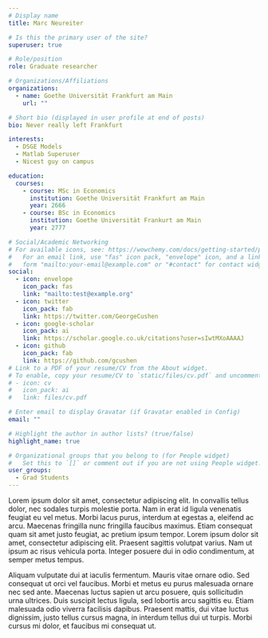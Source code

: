 ```yaml
---
# Display name
title: Marc Neureiter

# Is this the primary user of the site?
superuser: true

# Role/position
role: Graduate researcher

# Organizations/Affiliations
organizations:
  - name: Goethe Universität Frankfurt am Main
    url: ""

# Short bio (displayed in user profile at end of posts)
bio: Never really left Frankfurt

interests:
  - DSGE Models
  - Matlab Superuser
  - Nicest guy on campus

education:
  courses:
    - course: MSc in Economics
      institution: Goethe Universität Frankfurt am Main
      year: 2666
    - course: BSc in Economics
      institution: Goethe Universität Frankurt am Main
      year: 2777

# Social/Academic Networking
# For available icons, see: https://wowchemy.com/docs/getting-started/page-builder/#icons
#   For an email link, use "fas" icon pack, "envelope" icon, and a link in the
#   form "mailto:your-email@example.com" or "#contact" for contact widget.
social:
  - icon: envelope
    icon_pack: fas
    link: "mailto:test@example.org"
  - icon: twitter
    icon_pack: fab
    link: https://twitter.com/GeorgeCushen
  - icon: google-scholar
    icon_pack: ai
    link: https://scholar.google.co.uk/citations?user=sIwtMXoAAAAJ
  - icon: github
    icon_pack: fab
    link: https://github.com/gcushen
# Link to a PDF of your resume/CV from the About widget.
# To enable, copy your resume/CV to `static/files/cv.pdf` and uncomment the lines below.
# - icon: cv
#   icon_pack: ai
#   link: files/cv.pdf

# Enter email to display Gravatar (if Gravatar enabled in Config)
email: ""

# Highlight the author in author lists? (true/false)
highlight_name: true

# Organizational groups that you belong to (for People widget)
#   Set this to `[]` or comment out if you are not using People widget.
user_groups:
  - Grad Students
---
```


Lorem ipsum dolor sit amet, consectetur adipiscing elit. In convallis tellus dolor, nec sodales turpis molestie porta. Nam in erat id ligula venenatis feugiat eu vel metus. Morbi lacus purus, interdum at egestas a, eleifend ac arcu. Maecenas fringilla nunc fringilla faucibus maximus. Etiam consequat quam sit amet justo feugiat, ac pretium ipsum tempor. Lorem ipsum dolor sit amet, consectetur adipiscing elit. Praesent sagittis volutpat varius. Nam ut ipsum ac risus vehicula porta. Integer posuere dui in odio condimentum, at semper metus tempus.

Aliquam vulputate dui at iaculis fermentum. Mauris vitae ornare odio. Sed consequat ut orci vel faucibus. Morbi et metus eu purus malesuada ornare nec sed ante. Maecenas luctus sapien ut arcu posuere, quis sollicitudin urna ultrices. Duis suscipit lectus ligula, sed lobortis arcu sagittis eu. Etiam malesuada odio viverra facilisis dapibus. Praesent mattis, dui vitae luctus dignissim, justo tellus cursus magna, in interdum tellus dui ut turpis. Morbi cursus mi dolor, et faucibus mi consequat ut.
